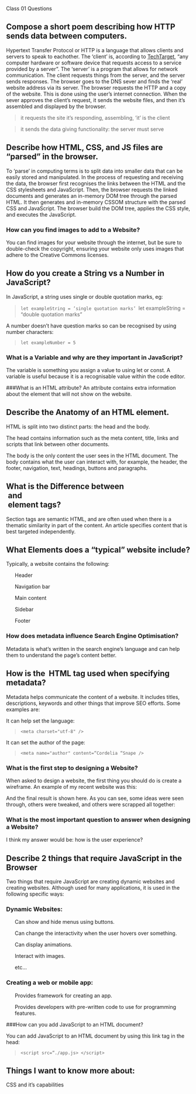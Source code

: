 Class 01 Questions

## Compose a short poem describing how HTTP sends data between computers.

Hypertext Transfer Protocol or HTTP is a language that allows clients and servers to speak to eachother. The ‘client’ is, according to [TechTarget](https://www.techtarget.com/searchenterprisedesktop/definition/client), “any computer hardware or software device that requests access to a service provided by a server”. The ‘server’ is a program that allows for network communication. The client requests things from the server, and the server sends responses. The browser goes to the DNS sever and finds the ‘real’ website address via its server. The browser requests the HTTP and a copy of the website. This is done using the user’s internet connection. When the sever approves the client’s request, it sends the website files, and then it’s assembled and displayed by the browser.

> it requests the site
> it’s responding, assembling,
> ’it’ is the client

> it sends the data
> giving functionality:
> the server must serve

## Describe how HTML, CSS, and JS files are “parsed” in the browser.

To ‘parse’ in computing terms is to split data into smaller data that can be easily stored and manipulated. In the process of requesting and receiving the data, the browser first recognises the links between the HTML and the CSS stylesheets and JavaScript. Then, the browser requests the linked documents and generates an in-memory DOM tree through the parsed HTML. It then generates and in-memory CSSOM structure with the parsed CSS and JavaScript. The browser build the DOM tree, applies the CSS style, and executes the JavaScript.

### How can you find images to add to a Website?

You can find images for your website through the internet, but be sure to double-check the copyright, ensuring your website only uses images that adhere to the Creative Commons licenses.

## How do you create a String vs a Number in JavaScript?

In JavaScript, a string uses single or double quotation marks, eg:

> `let exampleString = ’single quotation marks’
`let exampleString = “double quotation marks”

A number doesn’t have question marks so can be recognised by using number characters:

> `let exampleNumber = 5`

### What is a Variable and why are they important in JavaScript?

The variable is something you assign a value to using let or const. A variable is useful because it is a recognisable value within the code editor.

###What is an HTML attribute?
An attribute contains extra information about the element that will not show on the website.

## Describe the Anatomy of an HTML element.

HTML is split into two distinct parts: the head and the body.

The head contains information such as the meta content, title, links and scripts that link between other documents.

The body is the only content the user sees in the HTML document. The body contains what the user can interact with, for example, the header, the footer, navigation, text, headings, buttons and paragraphs.

## What is the Difference between <article> and <section> element tags?

Section tags are semantic HTML, and are often used when there is a thematic similarity in part of the content. An article specifies content that is best targeted independently.

## What Elements does a “typical” website include?

Typically, a website contains the following:

<ul>Header</ul>
<ul>Navigation bar</ul>
<ul>Main content</ul>
<ul>Sidebar</ul>
<ul>Footer</ul>

### How does metadata influence Search Engine Optimisation?

Metadata is what’s written in the search engine’s language and can help them to understand the page’s content better.

## How is the <meta> HTML tag used when specifying metadata?

Metadata helps communicate the content of a website. It includes titles, descriptions, keywords and other things that improve SEO efforts. Some examples are:

It can help set the language:

> `<meta charset="utf-8" />`

It can set the author of the page:

> `<meta name="author" content=“Cordelia “Snape />`

### What is the first step to designing a Website?

When asked to design a website, the first thing you should do is create a wireframe. An example of my recent website was this:

And the final result is shown here. As you can see, some ideas were seen through, others were tweaked, and others were scrapped all together:

### What is the most important question to answer when designing a Website?

I think my answer would be: how is the user experience?

## Describe 2 things that require JavaScript in the Browser

Two things that require JavaScript are creating dynamic websites and creating websites. Although used for many applications, it is used in the following specific ways:

### Dynamic Websites:

<ul>Can show and hide menus using buttons.</ul>
<ul>Can change the interactivity when the user hovers over something.</ul>
<ul>Can display animations.</ul>
<ul>Interact with images.</ul>
<ul>etc…</ul>

### Creating a web or mobile app:

<ul>Provides framework for creating an app.</ul>
<ul>Provides developers with pre-written code to use for programming features.</ul>

###How can you add JavaScript to an HTML document?

You can add JavaScript to an HTML document by using this link tag in the head:

> `<script src=“./app.js> </script>`

## Things I want to know more about:

CSS and it’s capabilities
